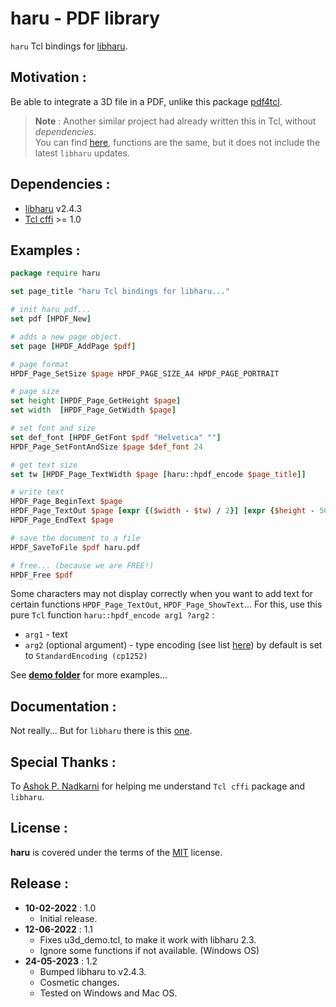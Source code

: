 haru - PDF library
================
`haru` Tcl bindings for [libharu](http://libharu.org/).   

Motivation :
-------------------------

Be able to integrate a 3D file in a PDF, unlike this package [pdf4tcl](https://sourceforge.net/projects/pdf4tcl/).   

> **Note** : Another similar project had already written this in Tcl, without _dependencies_.  
You can find [here](http://reddog.s35.xrea.com/wiki/tclhpdf.html), functions are the same, but it does not include the latest `libharu` updates.   

Dependencies :
-------------------------
- [libharu](http://libharu.org/) v2.4.3
- [Tcl cffi](https://cffi.magicsplat.com) >= 1.0


Examples :
-------------------------
```tcl
package require haru

set page_title "haru Tcl bindings for libharu..."

# init haru pdf...
set pdf [HPDF_New]

# adds a new page object.
set page [HPDF_AddPage $pdf]

# page format
HPDF_Page_SetSize $page HPDF_PAGE_SIZE_A4 HPDF_PAGE_PORTRAIT

# page size
set height [HPDF_Page_GetHeight $page]
set width  [HPDF_Page_GetWidth $page]

# set font and size
set def_font [HPDF_GetFont $pdf "Helvetica" ""]
HPDF_Page_SetFontAndSize $page $def_font 24

# get text size
set tw [HPDF_Page_TextWidth $page [haru::hpdf_encode $page_title]]

# write text
HPDF_Page_BeginText $page
HPDF_Page_TextOut $page [expr {($width - $tw) / 2}] [expr {$height - 50}] [haru::hpdf_encode $page_title]
HPDF_Page_EndText $page

# save the document to a file
HPDF_SaveToFile $pdf haru.pdf

# free... (because we are FREE!)
HPDF_Free $pdf
```
Some characters may not display correctly when you want to add text for certain functions `HPDF_Page_TextOut`, `HPDF_Page_ShowText`...
For this, use this pure `Tcl` function `haru::hpdf_encode arg1 ?arg2` :
- `arg1` - text
- `arg2` (optional argument) - type encoding (see list [here](http://libharu.sourceforge.net/fonts.html#The_type_of_encodings_)) by default is set to `StandardEncoding (cp1252)`

See **[demo folder](/demo)** for more examples...

Documentation :
-------------------------
Not really... But for `libharu` there is this [one](http://libharu.sourceforge.net/documentation.html).

Special Thanks :
-------------------------
To [Ashok P. Nadkarni](https://github.com/apnadkarni) for helping me understand `Tcl cffi` package and `libharu`.

License :
-------------------------
**haru** is covered under the terms of the [MIT](LICENSE) license.

Release :
-------------------------
*  **10-02-2022** : 1.0
    - Initial release.
*  **12-06-2022** : 1.1
    - Fixes u3d_demo.tcl, to make it work with libharu 2.3.
    - Ignore some functions if not available. (Windows OS)
*  **24-05-2023** : 1.2
    - Bumped libharu to v2.4.3.
    - Cosmetic changes.
    - Tested on Windows and Mac OS.